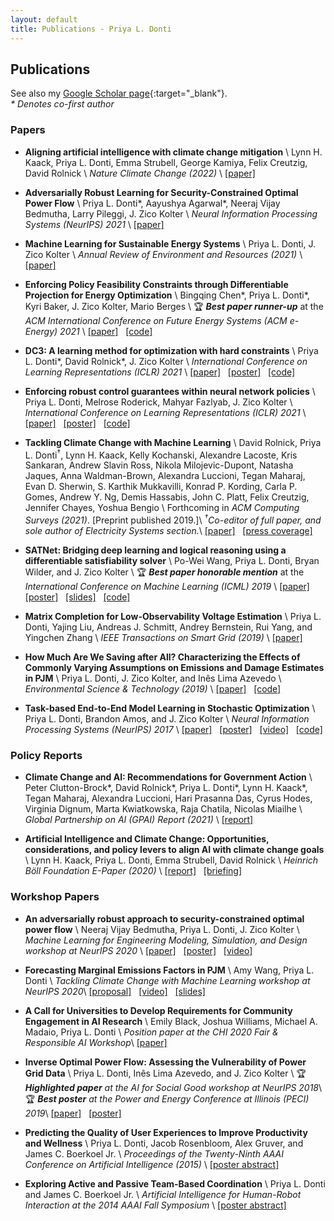 ```yaml
---
layout: default
title: Publications - Priya L. Donti
---
```


## Publications

See also my [Google Scholar page](https://scholar.google.com/citations?user=PfRSkfEAAAAJ){:target="_blank"}.<br>
_* Denotes co-first author_

### Papers

* __Aligning artificial intelligence with climate change mitigation__ \\
Lynn H. Kaack, Priya L. Donti, Emma Strubell, George Kamiya, Felix Creutzig, David Rolnick \\
_Nature Climate Change (2022)_ \\
<a href="https://rdcu.be/cPjSv" target="_blank">[paper]</a>

* __Adversarially Robust Learning for Security-Constrained Optimal Power Flow__ \\
Priya L. Donti\*, Aayushya Agarwal\*, Neeraj Vijay Bedmutha, Larry Pileggi, J. Zico Kolter \\
_Neural Information Processing Systems (NeurIPS) 2021_ \\
<a href="https://arxiv.org/abs/2111.06961" target="_blank">[paper]</a>

* __Machine Learning for Sustainable Energy Systems__ \\
Priya L. Donti, J. Zico Kolter \\
_Annual Review of Environment and Resources (2021)_ \\
<a href="https://www.annualreviews.org/doi/abs/10.1146/annurev-environ-020220-061831" target="_blank">[paper]</a>

* __Enforcing Policy Feasibility Constraints through Differentiable Projection for Energy Optimization__ \\
Bingqing Chen\*, Priya L. Donti\*, Kyri Baker, J. Zico Kolter, Mario Berges \\
&#127942; <i><b>Best paper runner-up</b></i> at the _ACM International Conference on Future Energy Systems (ACM e-Energy) 2021_ \\
<a href="https://arxiv.org/abs/2105.08881" target="_blank">[paper]</a>
&nbsp;
<a href="https://github.com/INFERLab/PROF" target="_blank">[code]</a>

* __DC3: A learning method for optimization with hard constraints__ \\
Priya L. Donti\*, David Rolnick\*, J. Zico Kolter \\
_International Conference on Learning Representations (ICLR) 2021_ \\
<a href="https://arxiv.org/abs/2104.12225" target="_blank">[paper]</a>
&nbsp; 
<a href="/files/2021/dc3_poster.pdf" target="_blank">[poster]</a>
&nbsp;
<a href="https://github.com/locuslab/DC3" target="_blank">[code]</a>

* __Enforcing robust control guarantees within neural network policies__ \\
Priya L. Donti, Melrose Roderick, Mahyar Fazlyab, J. Zico Kolter \\
_International Conference on Learning Representations (ICLR) 2021_ \\
<a href="https://arxiv.org/abs/2011.08105" target="_blank">[paper]</a>
&nbsp; 
<a href="/files/2021/robust_nn_control_poster.pdf" target="_blank">[poster]</a>
&nbsp;
<a href="https://github.com/locuslab/robust-nn-control" target="_blank">[code]</a>

* __Tackling Climate Change with Machine Learning__ \\
David Rolnick, Priya L. Donti<sup>†</sup>, Lynn H. Kaack, Kelly Kochanski, Alexandre Lacoste, Kris Sankaran, Andrew Slavin Ross, Nikola Milojevic-Dupont, Natasha Jaques, Anna Waldman-Brown, Alexandra Luccioni, Tegan Maharaj, Evan D. Sherwin, S. Karthik Mukkavilli, Konrad P. Kording, Carla P. Gomes, Andrew Y. Ng, Demis Hassabis, John C. Platt, Felix Creutzig, Jennifer Chayes, Yoshua Bengio \\
Forthcoming in <i>ACM Computing Surveys (2021)</i>. \[Preprint published 2019.\]\\
<i><sup>†</sup>Co-editor of full paper, and sole author of Electricity Systems section.</i>\\
<a href="https://arxiv.org/abs/1906.05433" target="_blank">[paper]</a>
&nbsp; 
<a href="https://www.technologyreview.com/s/613838/ai-climate-change-machine-learning/" target="_blank">[press coverage]</a>

* __SATNet: Bridging deep learning and logical reasoning using a differentiable satisfiability solver__ \\
Po-Wei Wang, Priya L. Donti, Bryan Wilder, and J. Zico Kolter \\
&#127942; <i><b>Best paper honorable mention</b></i> at the _International Conference on Machine Learning (ICML) 2019_ \\
<a href="https://arxiv.org/abs/1905.12149" target="_blank">[paper]</a>
&nbsp; 
<a href="https://powei.tw/satnet_poster.pdf" target="_blank">[poster]</a>
&nbsp; 
<a href="https://powei.tw/satnet_slide.pdf" target="_blank">[slides]</a>
&nbsp; 
<a href="https://github.com/locuslab/SATNet" target="_blank">[code]</a>

* __Matrix Completion for Low-Observability Voltage Estimation__ \\
Priya L. Donti, Yajing Liu, Andreas J. Schmitt, Andrey Bernstein, Rui Yang, and Yingchen Zhang \\
_IEEE Transactions on Smart Grid (2019)_ \\
<a href="https://www.doi.org/10.1109/TSG.2019.2956906" target="_blank">[paper]</a> 

* __How Much Are We Saving after All? Characterizing the Effects of Commonly Varying Assumptions on Emissions and Damage Estimates in PJM__ \\
Priya L. Donti, J. Zico Kolter, and Inês Lima Azevedo \\
_Environmental Science & Technology (2019)_ \\
<a href="https://pubs.acs.org/doi/10.1021/acs.est.8b06586" target="_blank">[paper]</a>
&nbsp; 
<a href="https://github.com/priyald17/emissions-assumptions" target="_blank">[code]</a>

* __Task-based End-to-End Model Learning in Stochastic Optimization__ \\
Priya L. Donti, Brandon Amos, and J. Zico Kolter \\
_Neural Information Processing Systems (NeurIPS) 2017_ \\
<a href="https://arxiv.org/abs/1703.04529" target="_blank">[paper]</a>
&nbsp; 
<a href="/files/2017/neurips_e2e_model_learning_poster.pdf" target="_blank">[poster]</a>
&nbsp; 
<a href="https://youtu.be/vGSzqbgDB-8" target="_blank">[video]</a>
&nbsp; 
<a href="https://github.com/locuslab/e2e-model-learning" target="_blank">[code]</a>

### Policy Reports

* __Climate Change and AI: Recommendations for Government Action__ \\
Peter Clutton-Brock\*, David Rolnick\*, Priya L. Donti\*, Lynn H. Kaack\*, Tegan Maharaj, Alexandra Luccioni, Hari Prasanna Das, Cyrus Hodes, Virginia Dignum, Marta Kwiatkowska, Raja Chatila, Nicolas Miailhe \\
_Global Partnership on AI (GPAI) Report (2021)_ \\
<a href="https://www.gpai.ai/projects/climate-change-and-ai.pdf" target="_blank">[report]</a>

* __Artificial Intelligence and Climate Change: Opportunities, considerations, and policy levers to align AI with climate change goals__ \\
Lynn H. Kaack, Priya L. Donti, Emma Strubell, David Rolnick \\
_Heinrich Böll Foundation E-Paper (2020)_ \\
<a href="https://eu.boell.org/en/2020/12/03/artificial-intelligence-and-climate-change" target="_blank">[report]</a>
&nbsp;
<a href="https://www.youtube.com/watch?v=HEw3xhTMnp0&feature=youtu.be&ab_channel=Heinrich-B%C3%B6ll-StiftungEuropeanUnion" target="_blank">[briefing]</a>

### Workshop Papers

* __An adversarially robust approach to security-constrained optimal power flow__ \\
Neeraj Vijay Bedmutha, Priya L. Donti, J. Zico Kolter \\
_Machine Learning for Engineering Modeling, Simulation, and Design workshop at NeurIPS 2020_ \\
<a href="https://ml4eng.github.io/camera_readys/53.pdf" target="_blank">[paper]</a>
&nbsp; 
<a href="https://ml4eng.github.io/posters/53.pdf" target="_blank">[poster]</a>
&nbsp;
<a href="https://slideslive.com/38942213/an-adversarially-robust-approach-to-securityconstrained-optimal-power-flow" target="_blank">[video]</a>

* __Forecasting Marginal Emissions Factors in PJM__ \\
Amy Wang, Priya L. Donti \\
_Tackling Climate Change with Machine Learning workshop at NeurIPS 2020_\\
<a href="https://www.climatechange.ai/papers/neurips2020/92/paper.pdf" target="_blank">[proposal]</a>
&nbsp; 
<a href="https://slideslive.com/38942124/forecasting-mefs-in-pjm" target="_blank">[video]</a>
&nbsp; 
<a href="https://www.climatechange.ai/papers/neurips2020/92/slides.pdf" target="_blank">[slides]</a>

* __A Call for Universities to Develop Requirements for Community Engagement in AI Research__ \\
Emily Black, Joshua Williams, Michael A. Madaio, Priya L. Donti \\
_Position paper at the CHI 2020 Fair & Responsible AI Workshop_\\
<a href="http://www.cs.cmu.edu/afs/cs.cmu.edu/user/emilybla/www/CHI2020_extended_abstract.pdf" target="_blank">[paper]</a>

* __Inverse Optimal Power Flow: Assessing the Vulnerability of Power Grid Data__ \\
Priya L. Donti, Inês Lima Azevedo, and J. Zico Kolter \\
&#127942; <i><b>Highlighted paper</b> at the AI for Social Good workshop at NeurIPS 2018</i>\\
&#127942; <i><b>Best poster</b> at the Power and Energy Conference at Illinois (PECI) 2019</i>\\
<a href="https://aiforsocialgood.github.io/2018/pdfs/track1/118_aisg_neurips2018.pdf" target="_blank">[paper]</a>
&nbsp; 
<a href="/files/2018/inverse_opf_poster.pdf" target="_blank">[poster]</a>

* __Predicting the Quality of User Experiences to Improve Productivity and Wellness__ \\
Priya L. Donti, Jacob Rosenbloom, Alex Gruver, and James C. Boerkoel Jr. \\
_Proceedings of the Twenty-Ninth AAAI Conference on Artificial Intelligence (2015)_ \\
<a href="https://www.aaai.org/ocs/index.php/AAAI/AAAI15/paper/viewFile/9862/9709" target="_blank">[poster abstract]</a>

* __Exploring Active and Passive Team-Based Coordination__ \\
Priya L. Donti and James C. Boerkoel Jr. \\
_Artificial Intelligence for Human-Robot Interaction at the 2014 AAAI Fall Symposium_ \\
<a href="https://www.aaai.org/ocs/index.php/FSS/FSS14/paper/view/9112/9144" target="_blank">[poster abstract]</a>
